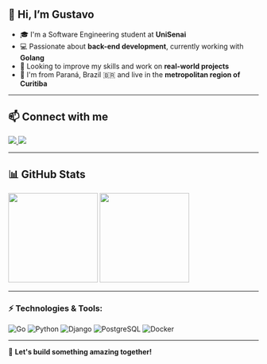 ## 👋 Hi, I’m Gustavo

- 🎓 I'm a Software Engineering student at **UniSenai**
- 💻 Passionate about **back-end development**, currently working with **Golang**
- 🚀 Looking to improve my skills and work on **real-world projects**
- 📍 I'm from Paraná, Brazil 🇧🇷 and live in the **metropolitan region of Curitiba**

---

## 📫 Connect with me
<div>
  <a href="https://www.linkedin.com/in/gustavo-de-souza-124b26194/" target="_blank">
    <img loading="lazy" src="https://img.shields.io/badge/-LinkedIn-%230077B5?style=for-the-badge&logo=linkedin&logoColor=white">
  </a>
  <a href="https://github.com/Gustavoss150" target="_blank">
    <img loading="lazy" src="https://img.shields.io/badge/-GitHub-%23181717?style=for-the-badge&logo=github&logoColor=white">
  </a>
</div>

---

## 📊 GitHub Stats
<div>
  <img loading="lazy" height="180em" src="https://github-readme-stats.vercel.app/api?username=Gustavoss150&show_icons=true&theme=tokyonight&include_all_commits=true&count_private=true"/>
  <img loading="lazy" height="180em" src="https://github-readme-stats.vercel.app/api/top-langs/?username=Gustavoss150&layout=compact&langs_count=7&theme=tokyonight"/>
</div>

---

### ⚡ Technologies & Tools:
![Go](https://img.shields.io/badge/-Go-00ADD8?style=flat-square&logo=go&logoColor=white)
![Python](https://img.shields.io/badge/-Python-3776AB?style=flat-square&logo=python&logoColor=white)
![Django](https://img.shields.io/badge/-Django-092E20?style=flat-square&logo=django&logoColor=white)
![PostgreSQL](https://img.shields.io/badge/-PostgreSQL-336791?style=flat-square&logo=postgresql&logoColor=white)
![Docker](https://img.shields.io/badge/-Docker-2496ED?style=flat-square&logo=docker&logoColor=white)

---

🚀 **Let's build something amazing together!**
